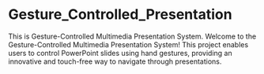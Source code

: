 # Gesture_Controlled_Presentation
This is Gesture-Controlled Multimedia Presentation System. Welcome to the Gesture-Controlled Multimedia Presentation System! This project enables users to control PowerPoint slides using hand gestures, providing an innovative and touch-free way to navigate through presentations.
